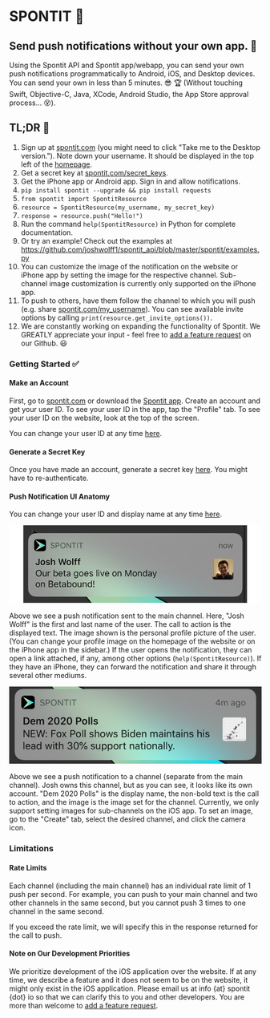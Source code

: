 # SPONTIT :vibration_mode:
## Send push notifications without your own app. :punch:
Using the Spontit API and Spontit app/webapp, you can send your own push notifications programmatically to Android, iOS, and Desktop devices. You can send your own in less than 5 minutes. :sunglasses: :trophy: (Without touching Swift, Objective-C, Java, XCode, Android Studio, the App Store approval process... :dizzy_face:).


## TL;DR :running:

1) Sign up at <a href="https://www.spontit.com" target="_blank">spontit.com</a> (you might need to click "Take me to the Desktop version."). Note down your username. It should be displayed in the top left of the <a href="https://spontit.com/home">homepage</a>.
2) Get a secret key at <a href="https://www.spontit.com/secret_keys" target="_blank">spontit.com/secret_keys</a>. 
3) Get the iPhone app or Android app. Sign in and allow notifications.
4) `pip install spontit --upgrade && pip install requests`
5) `from spontit import SpontitResource`
6) `resource = SpontitResource(my_username, my_secret_key)`
7) `response = resource.push("Hello!")`
8) Run the command `help(SpontitResource)` in Python for complete documentation.
9) Or try an example! Check out the examples at https://github.com/joshwolff1/spontit_api/blob/master/spontit/examples.py
10) You can customize the image of the notification on the website or iPhone app by setting the image for the respective channel. Sub-channel image customization is currently only supported on the iPhone app. 
11) To push to others, have them follow the channel to which you will push (e.g. share <a href="https://spontit.com">spontit.com/my_username</a>). You can see available invite options by calling `print(resource.get_invite_options())`.
12) We are constantly working on expanding the functionality of Spontit. We GREATLY appreciate your input - feel free to <a href="https://github.com/joshwolff1/spontit_api/issues/new" target="_blank">add a feature request</a> on our Github. :smiley:

### Getting Started :white_check_mark:

#### Make an Account

First, go to <a href="https://www.spontit.com" target="_blank">spontit.com</a> or download the <a href="https://itunes.apple.com/us/app/spontit/id1448318683" target="_blank">Spontit app</a>.
Create an account and get your user ID. To see your user ID in the app, tap the "Profile" tab. To see your user ID on the website, look at the top of the screen.

You can change your user ID at any time <a href="https://www.spontit.com/change_names" target="_blank">here</a>.

#### Generate a Secret Key

Once you have made an account, generate a secret key <a href="https://spontit.com/secret_keys">here</a>. You might have to re-authenticate.

#### Push Notification UI Anatomy

You can change your user ID and display name at any time <a href="https://www.spontit.com/change_names">here</a>.

<p align="center">
    <img src="https://github.com/joshwolff1/spontit_api/raw/master/images/main_channel_push.png" /> 
</p>

Above we see a push notification sent to the main channel. Here, "Josh Wolff" is the first and last name of the user. The call to action is the displayed text. The image shown is the personal profile picture of the user. (You can change your profile image on the homepage of the website or on the iPhone app in the sidebar.) If the user opens the notification, they can open a link attached, if any, among other options (`help(SpontitResource)`). If they have an iPhone, they can forward the notification and share it through several other mediums.

<p align="center">
    <img src="https://github.com/joshwolff1/spontit_api/raw/master/images/topic_push.png" /> 
</p>

Above we see a push notification to a channel (separate from the main channel). Josh owns this channel, but as you can see, it looks like its own account. "Dem 2020 Polls" is the display name, the non-bold text is the call to action, and the image is the image set for the channel. Currently, we only support setting images for sub-channels on the iOS app. To set an image, go to the "Create" tab, select the desired channel, and click the camera icon.

### Limitations

#### Rate Limits

Each channel (including the main channel) has an individual rate limit of 1 push per second. For example, you can push to your main channel and two other channels in the same second, but you cannot push 3 times to one channel in the same second.

If you exceed the rate limit, we will specify this in the response returned for the call to push.

#### Note on Our Development Priorities

We prioritize development of the iOS application over the website. If at any time, we describe a feature and it does not seem to be on the website, it might only exist in the iOS application. Please email us at info {at} spontit {dot} io so that we can clarify this to you and other developers. You are more than welcome to <a href="https://github.com/joshwolff1/spontit_api/issues/new" target="_blank">add a feature request</a>.
